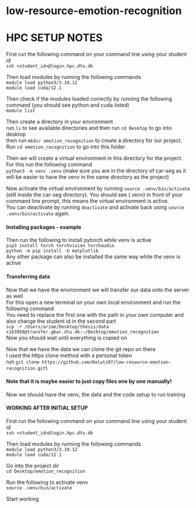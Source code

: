 # low-resource-emotion-recognition

# HPC SETUP NOTES

First run the following command on your command line using your student id\
`ssh <student_id>@login.hpc.dtu.dk`

Then load modules by running the following commands\
`module load python3/3.10.12`\
`module load cuda/12.1`

Then check if the modules loaded correctly by running the following command (you should see python and cuda listed)\
`module list`

Then create a directory in your environment \
run `ls` to see available directories and then run `cd Desktop` to go into desktop\
then run `mkdir emotion_recognition` to create a directory for our project. Run `cd emotion_recognition` to go into this folder

Then we will create a virtual environment in this directory for the project. For this run the following command\
`python3 -m venv .venv` (make sure you are in the directory of car-seg as it will be easier to have the venv in the same directory as the project)

Now activate the virtual environment by running `source .venv/bin/activate` (still inside the car-seg directory). You should see (.venv) in front of your command line prompt, this means the virtual environment is active. \
You can deactivate by running `deactivate` and activate back using `source .venv/bin/activate` again.

#### Installing packages - example

Then run the following to install pytorch while venv is active \
`pip3 install torch torchvision torchaudio`\
`python -m pip install -U matplotlib`\
Any other package can also be installed the same way while the venv is active

#### Transferring data

Now that we have the environment we will transfer our data onto the server as well\
For this open a new terminal on your own local environment and run the following command\
You need to replace the first one with the path in your own computer and also change the student id in the second part\
`scp -r /Users/arime/Desktop/thesis/data s163956@transfer.gbar.dtu.dk:~/Desktop/emotion_recognition`\
Now you should wait until everything is copied on

Now that we have the data we can clone the git repo on there\
I used the https clone method with a personal token\
run `git clone https://github.com/Halutz97/low-resource-emotion-recognition.git`\

#### Note that it is maybe easier to just copy files one by one manually!

Now we should have the venv, the data and the code setup to run training


#### WORKING AFTER INITIAL SETUP
First run the following command on your command line using your student id \
`ssh <student_id>@login.hpc.dtu.dk `

Then load modules by running the following commands\
`module load python3/3.10.12`\
`module load cuda/12.1`

Go into the project dir\
`cd Desktop/emotion_recognition`

Run the following to activate venv \
`source .venv/bin/activate`

Start working

